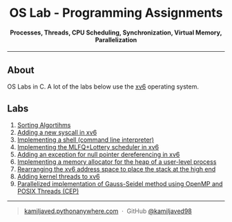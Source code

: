 <h1 align="center">
  <br>
  OS Lab - Programming Assignments
  <br>
</h1>

<h4 align="center">Processes, Threads, CPU Scheduling, Synchronization, Virtual Memory, Parallelization</h4>

<hr>

## About

OS Labs in C. A lot of the labs below use the <a href="https://github.com/mit-pdos/xv6-public">xv6</a> operating system. 

## Labs

1. <a href="https://docs.google.com/viewer?url=https://github.com/kamiljaved98/OS-Lab/raw/master/lab1/manual.pdf">Sorting Algortihms</a>
2. <a href="https://docs.google.com/viewer?url=https://github.com/kamiljaved98/OS-Lab/raw/master/lab2/manual.pdf">Adding a new syscall in xv6
3. <a href="https://docs.google.com/viewer?url=https://github.com/kamiljaved98/OS-Lab/raw/master/lab3/manual.pdf">Implementing a shell (command line interpreter)</a>
4. <a href="https://docs.google.com/viewer?url=https://github.com/kamiljaved98/OS-Lab/raw/master/lab4/manual.pdf">Implementing the MLFQ+Lottery scheduler in xv6</a>
5. <a href="https://docs.google.com/viewer?url=https://github.com/kamiljaved98/OS-Lab/raw/master/lab5/manual.pdf">Adding an exception for null pointer dereferencing in xv6</a>
6. <a href="https://docs.google.com/viewer?url=https://github.com/kamiljaved98/OS-Lab/raw/master/lab6/manual.pdf">Implementing a memory allocator for the heap of a user-level process</a>
7. <a href="https://docs.google.com/viewer?url=https://github.com/kamiljaved98/OS-Lab/raw/master/lab7/manual.pdf">Rearranging the xv6 address space to place the stack at the high end</a>
8. <a href="https://docs.google.com/viewer?url=https://github.com/kamiljaved98/OS-Lab/raw/master/lab8/lab8.rtf">Adding kernel threads to xv6
9. <a href="https://docs.google.com/viewer?url=https://github.com/kamiljaved98/OS-Lab/raw/master/lab9_CEP/report.pdf">Parallelized implementation of Gauss-Seidel method using OpenMP and POSIX Threads (CEP)</a>

---

> [kamiljaved.pythonanywhere.com](https://kamiljaved.pythonanywhere.com/) &nbsp;&middot;&nbsp;
> GitHub [@kamiljaved98](https://github.com/kamiljaved98)
